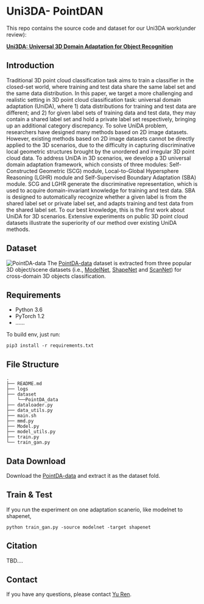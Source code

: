 # Uni3DA- PointDAN

This repo contains the source code and dataset for our Uni3DA work(under review):

[**Uni3DA: Universal 3D Domain Adaptation for Object Recognition**](http://papers.nips.cc/paper/8940-pointdan-a-multi-scale-3d-domain-adaption-network-for-point-cloud-representation)



## Introduction
Traditional 3D point cloud classification task aims to train a classifier in the closed-set world, where training and test data share the same label set and the same data distribution. In this paper, we target a more challenging and realistic setting in 3D point cloud classification task: universal domain adaptation (UniDA), where 1) data distributions for training and test data are
different; and 2) for given label sets of training data and test data, they may contain a shared label set and hold a private label set
respectively, bringing up an additional category discrepancy. To solve UniDA problem, researchers have designed many methods
based on 2D image datasets. However, existing methods based on 2D image datasets cannot be directly applied to the 3D
scenarios, due to the difficulty in capturing discriminative local geometric structures brought by the unordered and irregular 3D
point cloud data. To address UniDA in 3D scenarios, we develop a 3D universal domain adaptation framework, which consists
of three modules: Self-Constructed Geometric (SCG) module, Local-to-Global Hypersphere Reasoning (LGHR) module and
Self-Supervised Boundary Adaptation (SBA) module. SCG and LGHR generate the discriminative representation, which is used
to acquire domain-invariant knowledge for training and test data. SBA is designed to automatically recognize whether a given label is from the shared label set or private label set, and adapts training and test data from the shared label set. To our best
knowledge, this is the first work about UniDA for 3D scenarios. Extensive experiments on public 3D point cloud datasets illustrate
the superiority of our method over existing UniDA methods.

## Dataset
![PointDA-data](/Figs/PointDA-10.png)
The [PointDA-data](https://drive.google.com/file/d/1-LfJWL5geF9h0Z2QpdTL0n4lShy8wy2J/view?usp=sharing) dataset is extracted from three popular 3D object/scene datasets (i.e., [ModelNet](https://modelnet.cs.princeton.edu/), [ShapeNet](https://shapenet.cs.stanford.edu/iccv17/) and [ScanNet](http://www.scan-net.org/)) for cross-domain 3D objects classification.

## Requirements
- Python 3.6
- PyTorch 1.2
- ......

To build env, just run: 

``
pip3 install -r requirements.txt
``

## File Structure
```
.
├── README.md
├── logs                            
├── dataset
│   └──PointDA_data                              
├── dataloader.py
├── data_utils.py
├── main.sh
├── mmd.py
├── Model.py
├── model_utils.py
├── train.py            
└── train_gan.py                                   
```

## Data Download
Download the [PointDA-data](https://drive.google.com/file/d/1-LfJWL5geF9h0Z2QpdTL0n4lShy8wy2J/view?usp=sharing) and extract it as the dataset fold.

## Train & Test
If you run the experiment on one adaptation scanerio, like modelnet to shapenet,
```
python train_gan.py -source modelnet -target shapenet
```

## Citation

TBD....

## Contact
If you have any questions, please contact [Yu Ren](renyu0414@gmail.com). 